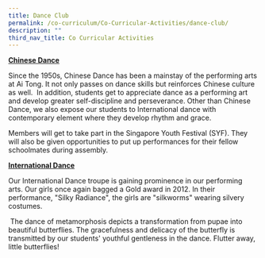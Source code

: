 ```yaml
---
title: Dance Club
permalink: /co-curriculum/Co-Curricular-Activities/dance-club/
description: ""
third_nav_title: Co Curricular Activities
---
```

**<u>Chinese Dance</u>**

Since the 1950s, Chinese Dance has been a mainstay of the performing arts at Ai Tong. It not only passes on dance skills but reinforces Chinese culture as well.  In addition, students get to appreciate dance as a performing art and develop greater self-discipline and perseverance. Other than Chinese Dance, we also expose our students to International dance with contemporary element where they develop rhythm and grace.

  

Members will get to take part in the Singapore Youth Festival (SYF). They will also be given opportunities to put up performances for their fellow schoolmates during assembly.

**<u>International Dance</u>**

Our International Dance troupe is gaining prominence in our performing arts. Our girls once again bagged a Gold award in 2012. In their performance, "Silky Radiance", the girls are "silkworms" wearing silvery costumes.

 The dance of metamorphosis depicts a transformation from pupae into beautiful butterflies. The gracefulness and delicacy of the butterfly is transmitted by our students' youthful gentleness in the dance. Flutter away, little butterflies!